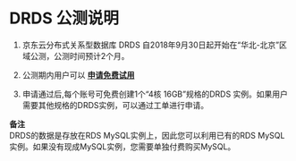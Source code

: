 # DRDS 公测说明
1. 京东云分布式关系型数据库 DRDS 自2018年9月30日起开始在“华北-北京”区域公测，公测时间预计2个月。
2. 公测期内用户可以 **[申请免费试用](http://answer.jd.com/jump/?shortCode=jVdLCmhKKbj&amp;surveyId=1602518)**

3. 申请通过后,每个账号可免费创建1个“4核 16GB”规格的DRDS 实例。如果用户需要其他规格的DRDS实例，可以通过工单进行申请。

**备注** <br>
DRDS的数据是存放在RDS MySQL实例上，因此您可以利用已有的RDS MySQL实例。如果没有现成MySQL实例，您需要单独付费购买MySQL。
